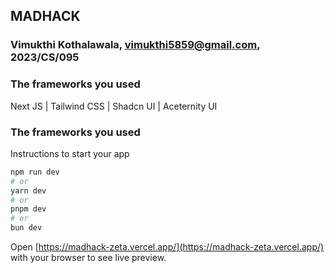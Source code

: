 ## MADHACK

### Vimukthi Kothalawala, vimukthi5859@gmail.com, 2023/CS/095

### The frameworks you used
Next JS | Tailwind CSS | Shadcn UI | Aceternity UI

### The frameworks you used
Instructions to start your app
```bash
npm run dev
# or
yarn dev
# or
pnpm dev
# or
bun dev
```

Open [https://madhack-zeta.vercel.app/](https://madhack-zeta.vercel.app/) with your browser to see live preview.
